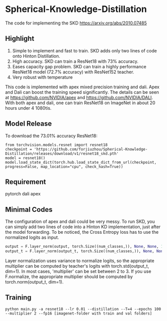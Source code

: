 # Spherical-Knowledge-Distillation

The code for implementing the SKD https://arxiv.org/abs/2010.07485

## Highlight
1. Simple to implement and fast to train. SKD adds only two lines of code onto Hinton Distillation.
2. High accuracy. SKD can train a ResNet18 with 73% accuracy. 
3. Eases capacity gap problem. SKD can train a highly performance ResNet18 model (72.7% accuracy) with ResNet152 teacher.
4. Very robust with temperature

This code is implemented with apex mixed precision training and dali. Apex and Dali can boost the training speed significantly. The details can be seen at https://github.com/NVIDIA/apex and https://github.com/NVIDIA/DALI. With both apex and dali, one can train ResNet18 on ImageNet in about 20 hours under 4 1080tis.

## Model Release
To download the 73.01% accuracy ResNet18:
```
from torchvision.models.resnet import resnet18
checkpoint = 'https://github.com/forjiuzhou/Spherical-Knowledge-Distillation/releases/download/v1/resnet18_skd.pth'
model = resnet18()
model.load_state_dict(torch.hub.load_state_dict_from_url(checkpoint, progress=False, map_location="cpu", check_hash=True))
```

## Requirement
pytorch
dali 
apex

## Minimal Codes
The configuration of apex and dali could be very messy. To run SKD, you can simply add two lines of code into a Hinton KD implementation, just after the model forwarding. To be noticed, the Cross Entropy loss has to use the normalized logits as input.

```python
output = F.layer_norm(output, torch.Size((num_classes,)), None, None, 1e-7) * multiplier
output_t = F.layer_norm(output_t, torch.Size((num_classes,)), None, None, 1e-7) * multiplier
``` 

Layer normalization uses variance to normalize logits, so the appropriate multiplier can be computed by teacher's logits with torch.std(output_t, dim=1). In most cases, 'multiplier' can be set between 2 to 3. If you use F.normalize, the appropriate multiplier should be computed by torch.norm(output_t, dim=1).

## Training
```
python main.py -a resnet18 --lr 0.01 --distillation --T=4 --epochs 100 --multiplier 2 --fp16 [imagenet-folder with train and val folders]
```
